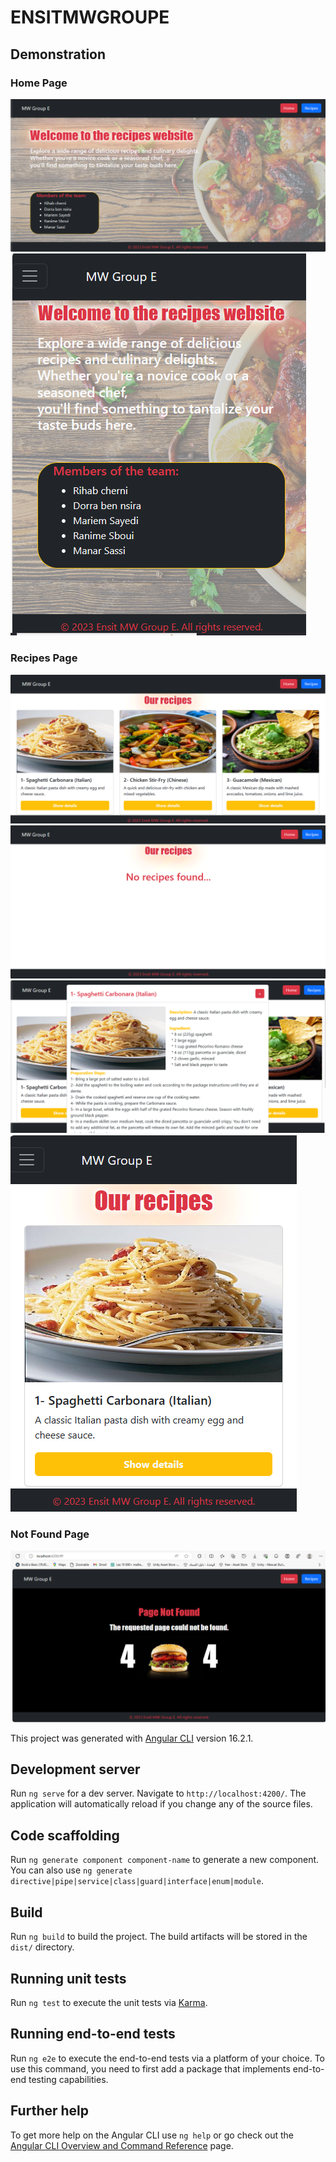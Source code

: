 # ENSITMWGROUPE

## Demonstration
### Home Page
![Image Alt Text](./src/assets/homePage.PNG)
![Image Alt Text](./src/assets/responsiveHomePage.PNG)

### Recipes Page
![Image Alt Text](./src/assets/recipesPage.PNG)
![Image Alt Text](./src/assets/emptyArray.PNG)
![Image Alt Text](./src/assets/recipeCard.PNG)
![Image Alt Text](./src/assets/responsiveRecipesPage.PNG)

### Not Found Page
![Image Alt Text](./src/assets/notFoundPage.PNG)

This project was generated with [Angular CLI](https://github.com/angular/angular-cli) version 16.2.1.

## Development server

Run `ng serve` for a dev server. Navigate to `http://localhost:4200/`. The application will automatically reload if you change any of the source files.

## Code scaffolding

Run `ng generate component component-name` to generate a new component. You can also use `ng generate directive|pipe|service|class|guard|interface|enum|module`.

## Build

Run `ng build` to build the project. The build artifacts will be stored in the `dist/` directory.

## Running unit tests

Run `ng test` to execute the unit tests via [Karma](https://karma-runner.github.io).

## Running end-to-end tests

Run `ng e2e` to execute the end-to-end tests via a platform of your choice. To use this command, you need to first add a package that implements end-to-end testing capabilities.

## Further help

To get more help on the Angular CLI use `ng help` or go check out the [Angular CLI Overview and Command Reference](https://angular.io/cli) page.

